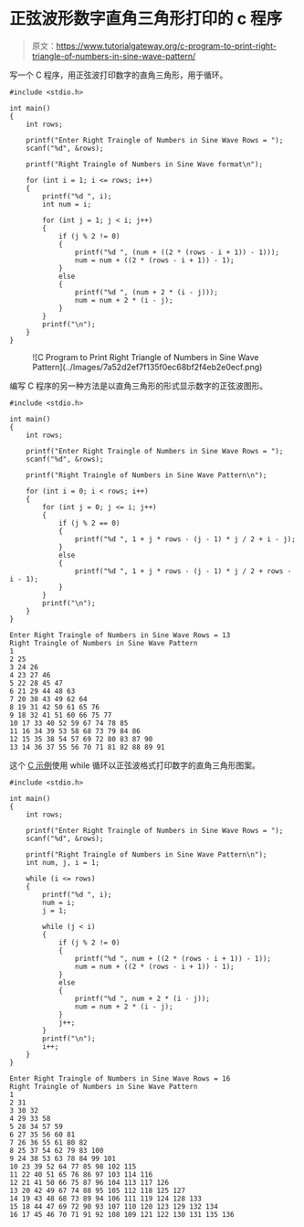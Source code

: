 # 正弦波形数字直角三角形打印的 c 程序

> 原文：<https://www.tutorialgateway.org/c-program-to-print-right-triangle-of-numbers-in-sine-wave-pattern/>

写一个 C 程序，用正弦波打印数字的直角三角形，用于循环。

```
#include <stdio.h>

int main()
{
	int rows;

	printf("Enter Right Traingle of Numbers in Sine Wave Rows = ");
	scanf("%d", &rows);

	printf("Right Traingle of Numbers in Sine Wave format\n");

	for (int i = 1; i <= rows; i++)
	{
		printf("%d ", i);
		int num = i;

		for (int j = 1; j < i; j++)
		{
			if (j % 2 != 0)
			{
				printf("%d ", (num + ((2 * (rows - i + 1)) - 1)));
				num = num + ((2 * (rows - i + 1)) - 1);
			}
			else
			{
				printf("%d ", (num + 2 * (i - j)));
				num = num + 2 * (i - j);
			}
		}
		printf("\n");
	}
}
```

<figure class="wp-block-image size-large">![C Program to Print Right Triangle of Numbers in Sine Wave Pattern](../Images/7a52d2ef7f135f0ec68bf2f4eb2e0ecf.png)</figure>

编写 C 程序的另一种方法是以直角三角形的形式显示数字的正弦波图形。

```
#include <stdio.h>

int main()
{
	int rows;

	printf("Enter Right Traingle of Numbers in Sine Wave Rows = ");
	scanf("%d", &rows);

	printf("Right Traingle of Numbers in Sine Wave Pattern\n");

	for (int i = 0; i < rows; i++)
	{
		for (int j = 0; j <= i; j++)
		{
			if (j % 2 == 0)
			{
				printf("%d ", 1 + j * rows - (j - 1) * j / 2 + i - j);
			}
			else
			{
				printf("%d ", 1 + j * rows - (j - 1) * j / 2 + rows - i - 1);
			}
		}
		printf("\n");
	}
}
```

```
Enter Right Traingle of Numbers in Sine Wave Rows = 13
Right Traingle of Numbers in Sine Wave Pattern
1 
2 25 
3 24 26 
4 23 27 46 
5 22 28 45 47 
6 21 29 44 48 63 
7 20 30 43 49 62 64 
8 19 31 42 50 61 65 76 
9 18 32 41 51 60 66 75 77 
10 17 33 40 52 59 67 74 78 85 
11 16 34 39 53 58 68 73 79 84 86 
12 15 35 38 54 57 69 72 80 83 87 90 
13 14 36 37 55 56 70 71 81 82 88 89 91 
```

这个 [C 示例](https://www.tutorialgateway.org/c-programming-examples/)使用 while 循环以正弦波格式打印数字的直角三角形图案。

```
#include <stdio.h>

int main()
{
	int rows;

	printf("Enter Right Traingle of Numbers in Sine Wave Rows = ");
	scanf("%d", &rows);

	printf("Right Traingle of Numbers in Sine Wave Pattern\n");
	int num, j, i = 1;

	while (i <= rows)
	{
		printf("%d ", i);
		num = i;
		j = 1;

		while (j < i)
		{
			if (j % 2 != 0)
			{
				printf("%d ", num + ((2 * (rows - i + 1)) - 1));
				num = num + ((2 * (rows - i + 1)) - 1);
			}
			else
			{
				printf("%d ", num + 2 * (i - j));
				num = num + 2 * (i - j);
			}
			j++;
		}
		printf("\n");
		i++;
	}
}
```

```
Enter Right Traingle of Numbers in Sine Wave Rows = 16
Right Traingle of Numbers in Sine Wave Pattern
1 
2 31 
3 30 32 
4 29 33 58 
5 28 34 57 59 
6 27 35 56 60 81 
7 26 36 55 61 80 82 
8 25 37 54 62 79 83 100 
9 24 38 53 63 78 84 99 101 
10 23 39 52 64 77 85 98 102 115 
11 22 40 51 65 76 86 97 103 114 116 
12 21 41 50 66 75 87 96 104 113 117 126 
13 20 42 49 67 74 88 95 105 112 118 125 127 
14 19 43 48 68 73 89 94 106 111 119 124 128 133 
15 18 44 47 69 72 90 93 107 110 120 123 129 132 134 
16 17 45 46 70 71 91 92 108 109 121 122 130 131 135 136 
```